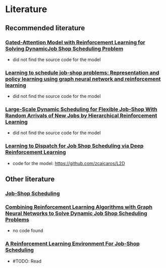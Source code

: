 # Literature

## Recommended literature

### [Gated-Attention Model with Reinforcement Learning for Solving DynamicJob Shop Scheduling Problem](https://onlinelibrary.wiley.com/doi/epdf/10.1002/tee.23788)

- did not find the source code for the model

### [Learning to schedule job-shop problems: Representation and policy learning using graph neural network and reinforcement learning](https://arxiv.org/abs/2106.01086)

- did not find the source code for the model

### [Large-Scale Dynamic Scheduling for Flexible Job-Shop With Random Arrivals of New Jobs by Hierarchical Reinforcement Learning](https://ieeexplore.ieee.org/document/10114974)

- did not find the source code for the model

### [Learning to Dispatch for Job Shop Scheduling via Deep Reinforcement Learning](https://browse.arxiv.org/pdf/2010.12367.pdf)

- code for the model: https://github.com/zcaicaros/L2D

## Other literature

### [Job-Shop Scheduling](https://www.researchgate.net/publication/2244529_Job-Shop_Scheduling)

### [Combining Reinforcement Learning Algorithms with Graph Neural Networks to Solve Dynamic Job Shop Scheduling Problems](https://www.researchgate.net/publication/370959257_Combining_Reinforcement_Learning_Algorithms_with_Graph_Neural_Networks_to_Solve_Dynamic_Job_Shop_Scheduling_Problems)

- no code found

### [A Reinforcement Learning Environment For Job-Shop Scheduling](https://browse.arxiv.org/pdf/2104.03760.pdf)

- #TODO: Read